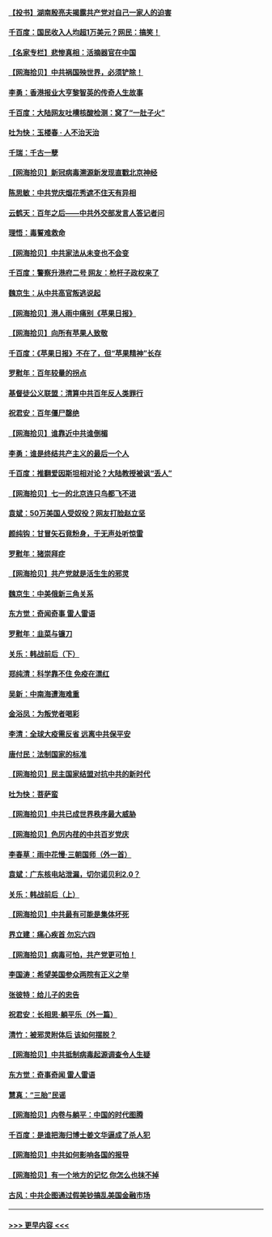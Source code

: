 #### [【投书】湖南殷亮夫揭露共产党对自己一家人的迫害](../pages/nsc993/n13057744.md?t=07010101) 
#### [千百度：国民收入人均超1万美元？网民：搞笑！](../pages/nsc993/n13057692.md?t=07010101) 
#### [【名家专栏】悲惨真相：活摘器官在中国](../pages/nsc993/n13056611.md?t=07010101) 
#### [【网海拾贝】中共祸国殃世界，必须铲除！](../pages/nsc993/n13056011.md?t=07010101) 
#### [李勇：香港报业大亨黎智英的传奇人生故事](../pages/nsc993/n13055258.md?t=07010101) 
#### [千百度：大陆网友吐槽核酸检测：窝了“一肚子火”](../pages/nsc993/n13055194.md?t=07010101) 
#### [吐为快：玉楼春 · 人不治天治](../pages/nsc993/n13054028.md?t=07010101) 
#### [千瑞：千古一孽](../pages/nsc993/n13054016.md?t=07010101) 
#### [【网海拾贝】新冠病毒溯源新发现直戳北京神经](../pages/nsc993/n13052425.md?t=07010101) 
#### [陈思敏：中共党庆烟花秀遮不住天有异相](../pages/nsc993/n13052020.md?t=07010101) 
#### [云鹤天：百年之后——中共外交部发言人答记者问](../pages/nsc993/n13051604.md?t=07010101) 
#### [理悟：毒誓难救命](../pages/nsc993/n13051601.md?t=07010101) 
#### [【网海拾贝】中共家法从未变也不会变](../pages/nsc993/n13050366.md?t=07010101) 
#### [千百度：警察升港府二号 网友：枪杆子政权来了](../pages/nsc993/n13050261.md?t=07010101) 
#### [魏京生：从中共高官叛逃说起](../pages/nsc993/n13048997.md?t=07010101) 
#### [【网海拾贝】港人雨中痛别《苹果日报》](../pages/nsc993/n13048941.md?t=07010101) 
#### [【网海拾贝】向所有苹果人致敬](../pages/nsc993/n13046795.md?t=07010101) 
#### [千百度：《苹果日报》不在了，但“苹果精神”长存](../pages/nsc993/n13046703.md?t=07010101) 
#### [罗慰年：百年较量的拐点](../pages/nsc993/n13046542.md?t=07010101) 
#### [基督徒公义联盟：清算中共百年反人类罪行](../pages/nsc993/n13046499.md?t=07010101) 
#### [祝君安：百年僵尸罄绝](../pages/nsc993/n13045595.md?t=07010101) 
#### [【网海拾贝】谁靠近中共谁倒楣](../pages/nsc993/n13044667.md?t=07010101) 
#### [李勇：谁是终结共产主义的最后一个人](../pages/nsc993/n13044397.md?t=07010101) 
#### [千百度：推翻爱因斯坦相对论？大陆教授被讽“丢人”](../pages/nsc993/n13043908.md?t=07010101) 
#### [【网海拾贝】七一的北京连只鸟都飞不进](../pages/nsc993/n13041377.md?t=07010101) 
#### [袁斌：50万美国人受奴役？网友打脸赵立坚](../pages/nsc993/n13041330.md?t=07010101) 
#### [颜纯钩：甘冒矢石竟粉身，于无声处听惊雷](../pages/nsc993/n13041140.md?t=07010101) 
#### [罗慰年：猪崇拜症](../pages/nsc993/n13041071.md?t=07010101) 
#### [【网海拾贝】共产党就是活生生的邪灵](../pages/nsc993/n13036627.md?t=07010101) 
#### [魏京生：中美俄新三角关系](../pages/nsc993/n13035986.md?t=07010101) 
#### [东方觉：奇闻奇事 雷人雷语](../pages/nsc993/n13035878.md?t=07010101) 
#### [罗慰年：韭菜与镰刀](../pages/nsc993/n13034374.md?t=07010101) 
#### [关乐：韩战前后（下）](../pages/nsc993/n13034113.md?t=07010101) 
#### [郑纯清：科学靠不住 免疫在漂红](../pages/nsc993/n13034093.md?t=07010101) 
#### [吴新：中南海遭海难重](../pages/nsc993/n13034084.md?t=07010101) 
#### [金浴凤：为叛党者喝彩](../pages/nsc993/n13034058.md?t=07010101) 
#### [李清：全球大疫需反省 远离中共保平安](../pages/nsc993/n13033784.md?t=07010101) 
#### [唐付民：法制国家的标准](../pages/nsc993/n13032944.md?t=07010101) 
#### [【网海拾贝】民主国家结盟对抗中共的新时代](../pages/nsc993/n13031717.md?t=07010101) 
#### [吐为快：菩萨蛮](../pages/nsc993/n13030033.md?t=07010101) 
#### [【网海拾贝】中共已成世界秩序最大威胁](../pages/nsc993/n13028138.md?t=07010101) 
#### [【网海拾贝】色厉内荏的中共百岁党庆](../pages/nsc993/n13025582.md?t=07010101) 
#### [李春草：雨中花慢‧三朝国师（外一首）](../pages/nsc993/n13025567.md?t=07010101) 
#### [袁斌：广东核电站泄漏，切尔诺贝利2.0？](../pages/nsc993/n13025475.md?t=07010101) 
#### [关乐：韩战前后（上）](../pages/nsc993/n13025387.md?t=07010101) 
#### [【网海拾贝】中共最有可能是集体坏死](../pages/nsc993/n13023101.md?t=07010101) 
#### [界立建：痛心疾首 勿忘六四](../pages/nsc993/n13022339.md?t=07010101) 
#### [【网海拾贝】病毒可怕，共产党更可怕！](../pages/nsc993/n13020728.md?t=07010101) 
#### [李国涛：希望美国参众两院有正义之举](../pages/nsc993/n13020674.md?t=07010101) 
#### [张彼特：给儿子的忠告](../pages/nsc993/n13018934.md?t=07010101) 
#### [祝君安：长相思‧躺平乐（外一篇）](../pages/nsc993/n13018923.md?t=07010101) 
#### [清竹：被邪灵附体后 该如何摆脱？](../pages/nsc993/n13018877.md?t=07010101) 
#### [【网海拾贝】中共抵制病毒起源调查令人生疑](../pages/nsc993/n13017785.md?t=07010101) 
#### [东方觉：奇事奇闻 雷人雷语](../pages/nsc993/n13017577.md?t=07010101) 
#### [慧真：“三胎”民谣](../pages/nsc993/n13017394.md?t=07010101) 
#### [【网海拾贝】内卷与躺平：中国的时代图腾](../pages/nsc993/n13016128.md?t=07010101) 
#### [千百度：是谁把海归博士姜文华逼成了杀人犯](../pages/nsc993/n13015218.md?t=07010101) 
#### [【网海拾贝】中共如何影响各国的报导](../pages/nsc993/n13012599.md?t=07010101) 
#### [【网海拾贝】有一个地方的记忆 你怎么也抹不掉](../pages/nsc993/n13009802.md?t=07010101) 
#### [古风：中共企图通过假美钞搞乱美国金融市场](../pages/nsc993/n13009626.md?t=07010101) 

----
#### [ >>> 更早内容 <<< ](../indexes/nsc993-earlier.md)
